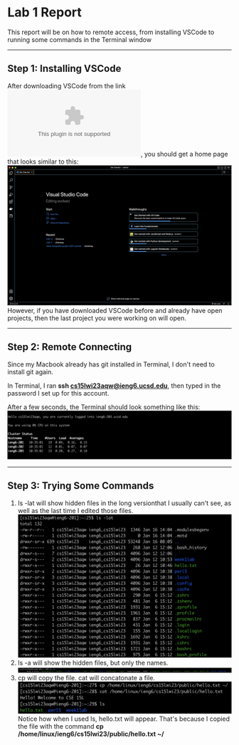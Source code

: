 # Lab 1 Report
This report will be on how to remote access, from installing VSCode to running some commands in the Terminal window

---
## Step 1: Installing VSCode

After downloading VSCode from the link ![Link](VScode.com), you should get a home page that looks similar to this:
![Image](VSCODE.png)
However, if you have downloaded VSCode before and already have open projects, then the last project you were working on will open. 

---
## Step 2: Remote Connecting
Since my Macbook already has git installed in Terminal, I don't need to install git again. 

In Terminal, I ran **ssh cs15lwi23aqw@ieng6.ucsd.edu**, then typed in the password I set up for this account. 

After a few seconds, the Terminal should look something like this:
![Image](ACCESS.png)

---
## Step 3: Trying Some Commands
1. ls -lat will show hidden files in the long versionthat I usually can't see, as well as the last time I edited those files.![Image](LAT.png)
2. ls -a will show the hidden files, but only the names. ![Image](LSA.png)
3. cp will copy the file. cat will concatonate a file. ![Image](CAT.png) Notice how when I used ls, hello.txt will appear. That's because I copied the file with the command **cp /home/linux/ieng6/cs15lwi23/public/hello.txt ~/**
